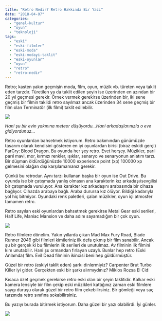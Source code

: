 ```yaml
---
title: "Retro Nedir? Retro Hakkında Bir Yazı"
date: "2018-04-07"
categories: 
  - "genel-kultur"
  - "oyun"
  - "teknoloji"
tags: 
  - "eski"
  - "eski-filmler"
  - "eski-moda"
  - "eski-modayi-taklit"
  - "eski-oyunlar"
  - "oyun"
  - "retro"
  - "retro-nedir"
---
```


Retro; kasten yakın geçmişin moda, film, oyun, müzik vb. türeten veya taklit eden tarzdır. Türetilen ya da taklit edilen şeyin ise üzerinden en azından bir 20 yıl geçmesi gerekir. Örnek vermek gerekirse üzerinden bir, iki sene geçmiş bir filmin taklidi retro sayılmaz ancak üzerinden 34 sene geçmiş bir film olan Terminatör (ilk filmi) taklit edilebilir.

![](../images/maniac-mansion-300x187.jpg)

_Hani şu bir evin yakınına meteor düşüyordu...Hani arkadaşlarınızla o eve gidiyordunuz..._

Retro oyunlardan bahsetmek istiyorum. Retro bakımından günümüzde tasarım olarak kendisini gösteren en iyi oyunlardan birisi (biraz eskidi gerçi) FarCry: Blood Dragon. Bu oyunda her şey retro. Evet herşey. Müzikler, parıl parıl mavi, mor, kırmızı renkler, ışıklar, senaryo ve senaryonun anlatım tarzı. Bir düşman öldürdüğünüzde 10000 experience point (xp) 100000 xp gelmesini olağan dışı karşılamamanız gerekir.

Çünkü bu retrodur. Aynı tarzı kullanan başka bir oyun ise Out Drive. Bu oyunda ise bir çatışmada yanlış olmasın ana karakterin kız arkadaşı/sevgilisi bir çatışmada vuruluyor. Ana karakter kız arkadaşını arabasında bir cihaza bağlıyor. Cihazda arabaya bağlı. Araba durursa kız ölüyor. Bildiği kadarıyla yol hiç bitmiyor. Oyundaki renk paletleri, çalan müzikler, oyun içi atmosfer tamamen retro.

Retro sayılan eski oyunlardan bahsetmek gerekirse Metal Gear eski serileri, Half Life, Maniac Mansion ve daha adını sayamadığım bir çok oyun.

![](../images/atari-kaseti-2-300x200.jpeg)

Retro filmlere dönelim. Yakın yıllarda çıkan Mad Max Fury Road, Blade Runner 2049 gibi filmleri kimileriniz ilk defa çıkmış bir film sanabilir. Ancak şu bir gerçek ki bu filmlerin ilk serileri de unutulmaz. Av filminin ilk filmini kim unutabilir. Hani şu ormandan fırlayan uzaylı. Bunlar hep retro (Eski Anlamda) film. Evil Dead filminin ikincisi beni hep güldürmüştür.

Güzel bir retro (eskiyi taklit eden) şarkı dinlermiyiz? Carpenter Brut Turbo Killer iyi gider. Gerçekten eski bir şarkı alırmıydınız? Miklos Rozsa El Cid

Kısaca özet geçmek gerekirse retro eski olan bir şeyin taklitidir. Kalkar eski kamera lensiyle bir film çekip eski müzikleri kattığınız zaman eski filmlere saygı duruşu olarak güzel bir retro film çekebilirsiniz. Bir gömleği veya saç tarzınıda retro sınıfına sokabilirsiniz.

Bu yazıyı burada bitirmek istiyorum. Daha güzel bir yazı olabilirdi. İyi günler.

![](../images/18959167.jpg)
